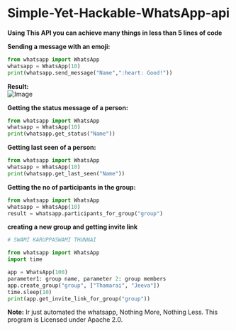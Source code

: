 # Simple-Yet-Hackable-WhatsApp-api

**Using This API you can achieve many things in less than 5 lines of code**

**Sending a message with an emoji:**

```python
from whatsapp import WhatsApp
whatsapp = WhatsApp(10)
print(whatsapp.send_message("Name",":heart: Good!"))  
```
**Result:** <br>
![Image](https://raw.githubusercontent.com/VISWESWARAN1998/Simple-Yet-Hackable-WhatsApp-api/master/Screenshot%20(747).png)

**Getting the status message of a person:**

```python
from whatsapp import WhatsApp
whatsapp = WhatsApp(10)
print(whatsapp.get_status("Name"))
```

**Getting last seen of a person:**

```python
from whatsapp import WhatsApp
whatsapp = WhatsApp(10)
print(whatsapp.get_last_seen("Name"))
```

**Getting the no of participants in the group:**

```python
from whatsapp import WhatsApp
whatsapp = WhatsApp(10)
result = whatsapp.participants_for_group("group")
```

**creating a new group and getting invite link**

```python
# SWAMI KARUPPASWAMI THUNNAI

from whatsapp import WhatsApp
import time

app = WhatsApp(100)
parameter1: group name, parameter 2: group members
app.create_group("group", ["Thamarai", "Jeeva"])
time.sleep(10)
print(app.get_invite_link_for_group("group"))
```



**Note:** Ir just automated the whatsapp, Nothing More, Nothing Less. This program is Licensed under Apache 2.0. 

